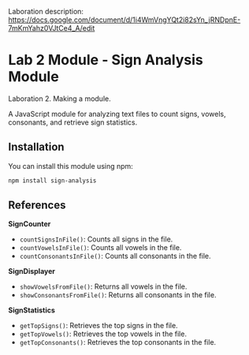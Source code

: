Laboration description:
https://docs.google.com/document/d/1i4WmVngYQt2i82sYn_jRNDpnE-7mKmYahz0VJtCe4_A/edit
# Lab 2 Module - Sign Analysis Module
Laboration 2. Making a module.

A JavaScript module for analyzing text files to count signs, vowels, consonants, and retrieve sign statistics.

## Installation

You can install this module using npm:

```bash
npm install sign-analysis
```

## References

**SignCounter**
- `countSignsInFile()`: Counts all signs in the file.
- `countVowelsInFile()`: Counts all vowels in the file.
- `countConsonantsInFile()`: Counts all consonants in the file.

**SignDisplayer**
- `showVowelsFromFile()`: Returns all vowels in the file.
- `showConsonantsFromFile()`: Returns all consonants in the file.

**SignStatistics**
- `getTopSigns()`: Retrieves the top signs in the file.
- `getTopVowels()`: Retrieves the top vowels in the file.
- `getTopConsonants()`: Retrieves the top consonants in the file.
